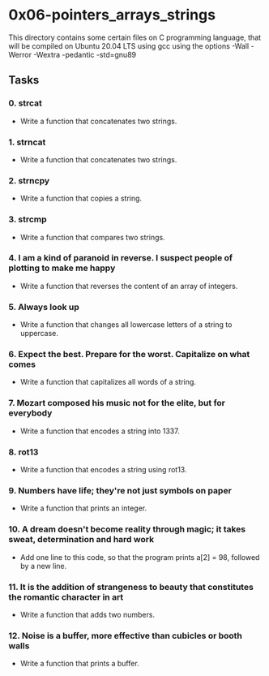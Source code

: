 # 0x06-pointers_arrays_strings
This directory contains some certain files on C programming language, that will be compiled on Ubuntu 20.04 LTS using gcc using the options -Wall -Werror -Wextra -pedantic -std=gnu89

## Tasks
### 0. strcat
- Write a function that concatenates two strings.

### 1. strncat
- Write a function that concatenates two strings.

### 2. strncpy
- Write a function that copies a string.

### 3. strcmp
- Write a function that compares two strings.

### 4. I am a kind of paranoid in reverse. I suspect people of plotting to make me happy
- Write a function that reverses the content of an array of integers.

### 5. Always look up
- Write a function that changes all lowercase letters of a string to uppercase.

### 6. Expect the best. Prepare for the worst. Capitalize on what comes
- Write a function that capitalizes all words of a string.

### 7. Mozart composed his music not for the elite, but for everybody
- Write a function that encodes a string into 1337.

### 8. rot13
- Write a function that encodes a string using rot13.

### 9. Numbers have life; they're not just symbols on paper
- Write a function that prints an integer.

### 10. A dream doesn't become reality through magic; it takes sweat, determination and hard work
- Add one line to this code, so that the program prints a[2] = 98, followed by a new line.

### 11. It is the addition of strangeness to beauty that constitutes the romantic character in art
- Write a function that adds two numbers.

### 12. Noise is a buffer, more effective than cubicles or booth walls
- Write a function that prints a buffer.
